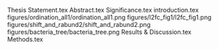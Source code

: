 Thesis Statement.tex
Abstract.tex
Significance.tex
introduction.tex
figures/ordination_all1/ordination_all1.png
figures/l2fc_fig1/l2fc_fig1.png
figures/shift_and_rabund2/shift_and_rabund2.png
figures/bacteria_tree/bacteria_tree.png
Results & Discussion.tex
Methods.tex
